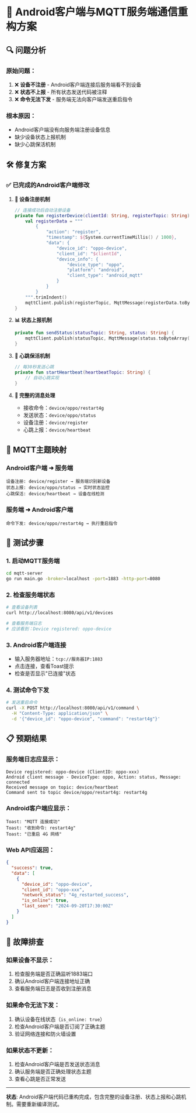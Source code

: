 # 📱 Android客户端与MQTT服务端通信重构方案

## 🔍 **问题分析**

### 原始问题：
1. ❌ **设备不注册** - Android客户端连接后服务端看不到设备
2. ❌ **状态不上报** - 所有状态发送代码被注释
3. ❌ **命令无法下发** - 服务端无法向客户端发送重启指令

### 根本原因：
- Android客户端没有向服务端注册设备信息
- 缺少设备状态上报机制
- 缺少心跳保活机制

## 🛠️ **修复方案**

### ✅ **已完成的Android客户端修改**

1. **🔧 设备注册机制**
   ```kotlin
   // 连接成功后自动注册设备
   private fun registerDevice(clientId: String, registerTopic: String) {
       val registerData = """
           {
               "action": "register",
               "timestamp": ${System.currentTimeMillis() / 1000},
               "data": {
                   "device_id": "oppo-device",
                   "client_id": "$clientId",
                   "device_info": {
                       "device_type": "oppo",
                       "platform": "android",
                       "client_type": "android_mqtt"
                   }
               }
           }
       """.trimIndent()
       mqttClient.publish(registerTopic, MqttMessage(registerData.toByteArray()))
   }
   ```

2. **📊 状态上报机制**
   ```kotlin
   private fun sendStatus(statusTopic: String, status: String) {
       mqttClient.publish(statusTopic, MqttMessage(status.toByteArray()))
   }
   ```

3. **💓 心跳保活机制**
   ```kotlin
   // 每30秒发送心跳
   private fun startHeartbeat(heartbeatTopic: String) {
       // 自动心跳实现
   }
   ```

4. **📝 完整的消息处理**
   - 接收命令：`device/oppo/restart4g`
   - 发送状态：`device/oppo/status`
   - 设备注册：`device/register`
   - 心跳上报：`device/heartbeat`

## 🎯 **MQTT主题映射**

### Android客户端 ➜ 服务端
```
设备注册: device/register → 服务端识别新设备
状态上报: device/oppo/status → 实时状态监控
心跳保活: device/heartbeat → 设备在线检测
```

### 服务端 ➜ Android客户端  
```
命令下发: device/oppo/restart4g → 执行重启指令
```

## 🚀 **测试步骤**

### 1. 启动MQTT服务端
```bash
cd mqtt-server
go run main.go -broker=localhost -port=1883 -http-port=8080
```

### 2. 检查服务端状态
```bash
# 查看设备列表
curl http://localhost:8080/api/v1/devices

# 查看服务端日志
# 应该看到：Device registered: oppo-device
```

### 3. Android客户端连接
- 输入服务器地址：`tcp://服务器IP:1883`
- 点击连接，查看Toast提示
- 检查是否显示"已连接"状态

### 4. 测试命令下发
```bash
# 发送重启命令
curl -X POST http://localhost:8080/api/v1/command \
  -H "Content-Type: application/json" \
  -d '{"device_id": "oppo-device", "command": "restart4g"}'
```

## 📋 **预期结果**

### 服务端日志应显示：
```
Device registered: oppo-device (ClientID: oppo-xxx)
Android client message - DeviceType: oppo, Action: status, Message: connected
Received message on topic: device/heartbeat
Command sent to topic device/oppo/restart4g: restart4g
```

### Android客户端应显示：
```
Toast: "MQTT 连接成功"
Toast: "收到命令: restart4g"  
Toast: "已重启 4G 网络"
```

### Web API应返回：
```json
{
  "success": true,
  "data": [
    {
      "device_id": "oppo-device",
      "client_id": "oppo-xxx",
      "network_status": "4g_restarted_success",
      "is_online": true,
      "last_seen": "2024-09-20T17:30:00Z"
    }
  ]
}
```

## 🔧 **故障排查**

### 如果设备不显示：
1. 检查服务端是否正确监听1883端口
2. 确认Android客户端连接地址正确
3. 查看服务端日志是否收到注册消息

### 如果命令无法下发：
1. 确认设备在线状态（`is_online: true`）
2. 检查Android客户端是否订阅了正确主题
3. 验证网络连接和防火墙设置

### 如果状态不更新：
1. 检查Android客户端是否发送状态消息
2. 确认服务端是否正确处理状态主题
3. 查看心跳是否正常发送

---

**状态**: Android客户端代码已重构完成，包含完整的设备注册、状态上报和心跳机制。需要重新编译测试。